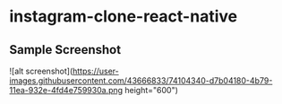 # instagram-clone-react-native

## Sample Screenshot

![alt screenshot](https://user-images.githubusercontent.com/43666833/74104340-d7b04180-4b79-11ea-932e-4fd4e759930a.png height="600")
